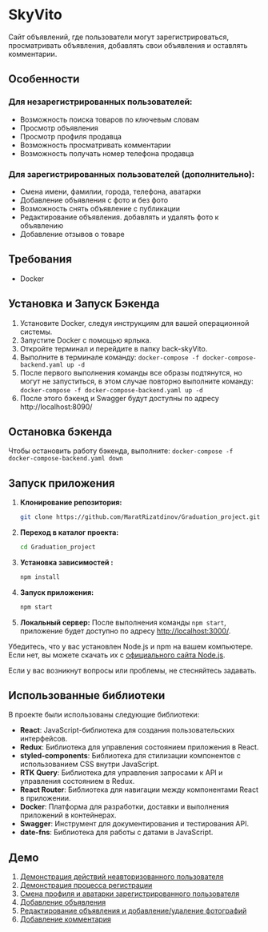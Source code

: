 # SkyVito

Сайт объявлений, где пользователи могут зарегистрироваться, просматривать объявления, добавлять свои объявления и оставлять комментарии.

## Особенности

### Для незарегистрированных пользователей:

- Возможность поиска товаров по ключевым словам
- Просмотр объявления
- Просмотр профиля продавца
- Возможность просматривать комментарии
- Возможность получать номер телефона продавца

### Для зарегистрированных пользователей (дополнительно):

- Смена имени, фамилии, города, телефона, аватарки
- Добавление объявления c фото и без фото
- Возможность снять объявление с публикации
- Редактирование объявления. добавлять и удалять фото к объявлению
- Добавление отзывов о товаре

## Требования

- Docker

## Установка и Запуск Бэкенда

1. Установите Docker, следуя инструкциям для вашей операционной системы.
2. Запустите Docker с помощью ярлыка.
3. Откройте терминал и перейдите в папку back-skyVito.
4. Выполните в терминале команду: `docker-compose -f docker-compose-backend.yaml up -d`
5. После первого выполнения команды все образы подтянутся, но могут не запуститься, в этом случае повторно выполните команду: `docker-compose -f docker-compose-backend.yaml up -d`
6. После этого бэкенд и Swagger будут доступны по адресу http://localhost:8090/

## Остановка бэкенда

Чтобы остановить работу бэкенда, выполните: `docker-compose -f docker-compose-backend.yaml down`

## Запуск приложения

1. **Клонирование репозитория:**
    ```bash
    git clone https://github.com/MaratRizatdinov/Graduation_project.git
    ```

2. **Переход в каталог проекта:**
    ```bash
    cd Graduation_project
    ```

3. **Установка зависимостей :**
    ```bash
    npm install
    ```

4. **Запуск приложения:**
    ```bash
    npm start
    ```

5. **Локальный сервер:**
    После выполнения команды `npm start`, приложение будет доступно по адресу [http://localhost:3000/](http://localhost:3000/).

Убедитесь, что у вас установлен Node.js и npm на вашем компьютере. Если нет, вы можете скачать их с [официального сайта Node.js](https://nodejs.org/).

Если у вас возникнут вопросы или проблемы, не стесняйтесь задавать.



## Использованные библиотеки

В проекте были использованы следующие библиотеки:

- **React**: JavaScript-библиотека для создания пользовательских интерфейсов.
- **Redux**: Библиотека для управления состоянием приложения в React.
- **styled-components**: Библиотека для стилизации компонентов с использованием CSS внутри JavaScript.
- **RTK Query**: Библиотека для управления запросами к API и управления состоянием в Redux.
- **React Router**: Библиотека для навигации между компонентами React в приложении.
- **Docker**: Платформа для разработки, доставки и выполнения приложений в контейнерах.
- **Swagger**: Инструмент для документирования и тестирования API.
- **date-fns**: Библиотека для работы с датами в JavaScript.

## Демо

1. [Демонстрация действий неавторизованного пользователя](src/gifs/Demo-unAuthorUser.gif)
2. [Демонстрация процесса регистрации](src/gifs/Demo-Registration.gif)
3. [Смена профиля и аватарки зарегистрированного пользователя](src/gifs/Demo-UpdateUserInfo.gif)
4. [Добавление объявления](src/gifs/Demo-AddAdv.gif)
5. [Редактирование объявления и добавление/удаление фотографий](src/gifs/Demo-UpdateAdv.gif)
6. [Добавление комментария](src/gifs/Demo-AddComment.gif)

